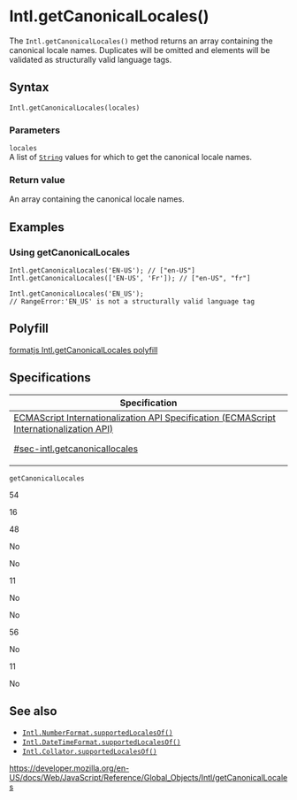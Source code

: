 # Intl.getCanonicalLocales()

The `Intl.getCanonicalLocales()` method returns an array containing the canonical locale names. Duplicates will be omitted and elements will be validated as structurally valid language tags.

## Syntax

    Intl.getCanonicalLocales(locales)

### Parameters

`locales`  
A list of [`String`](../string) values for which to get the canonical locale names.

### Return value

An array containing the canonical locale names.

## Examples

### Using getCanonicalLocales

    Intl.getCanonicalLocales('EN-US'); // ["en-US"]
    Intl.getCanonicalLocales(['EN-US', 'Fr']); // ["en-US", "fr"]

    Intl.getCanonicalLocales('EN_US');
    // RangeError:'EN_US' is not a structurally valid language tag

## Polyfill

[formatjs Intl.getCanonicalLocales polyfill](https://formatjs.io/docs/polyfills/intl-getcanonicallocales)

## Specifications

<table><thead><tr class="header"><th>Specification</th></tr></thead><tbody><tr class="odd"><td><a href="https://tc39.es/ecma402/#sec-intl.getcanonicallocales">ECMAScript Internationalization API Specification (ECMAScript Internationalization API) 
<br/>

<span class="small">#sec-intl.getcanonicallocales</span></a></td></tr></tbody></table>

`getCanonicalLocales`

54

16

48

No

No

11

No

No

56

No

11

No

## See also

- [`Intl.NumberFormat.supportedLocalesOf()`](numberformat/supportedlocalesof)
- [`Intl.DateTimeFormat.supportedLocalesOf()`](datetimeformat/supportedlocalesof)
- [`Intl.Collator.supportedLocalesOf()`](collator/supportedlocalesof)

<a href="https://developer.mozilla.org/en-US/docs/Web/JavaScript/Reference/Global_Objects/Intl/getCanonicalLocales" class="_attribution-link">https://developer.mozilla.org/en-US/docs/Web/JavaScript/Reference/Global_Objects/Intl/getCanonicalLocales</a>
